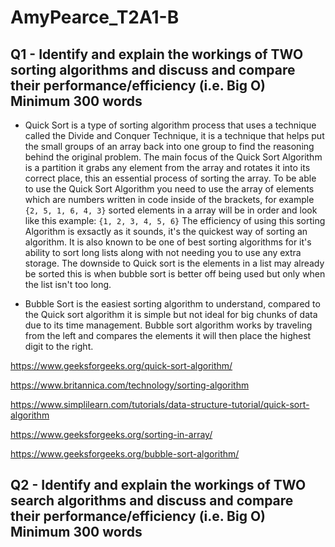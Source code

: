 # AmyPearce_T2A1-B

## Q1 -	Identify and explain the workings of TWO sorting algorithms and discuss and compare their performance/efficiency (i.e. Big O)	Minimum 300 words

- Quick Sort is a type of sorting algorithm process that uses a technique called the Divide and Conquer Technique, it is a technique that helps put the small groups of an array back into one group to find the reasoning behind the original problem. The main focus of the Quick Sort Algorithm is a partition it grabs any element from the array and rotates it into its correct place, this an essential process of sorting the array. To be able to use the Quick Sort Algorithm you need to use the array of elements which are numbers written in code inside of the brackets, for example ```  {2, 5, 1, 6, 4, 3} ``` sorted elements in a array will be in order and look like this example:  ``` {1, 2, 3, 4, 5, 6} ``` The efficiency of using this sorting Algorithm is exsactly as it sounds, it's the quickest way of sorting an algorithm. It is also known to be one of best sorting algorithms for it's ability to sort long lists along with not needing you to use any extra storage. The downside to Quick sort is the elements in a list may already be sorted this is when bubble sort is better off being used but only when the list isn't too long. 

- Bubble Sort is the easiest sorting algorithm to understand, compared to the Quick sort algorithm it is simple but not ideal for big chunks of data due to its time management. Bubble sort algorithm works by traveling from the left and compares the elements it will then place the highest digit to the right. 

https://www.geeksforgeeks.org/quick-sort-algorithm/

https://www.britannica.com/technology/sorting-algorithm

https://www.simplilearn.com/tutorials/data-structure-tutorial/quick-sort-algorithm

https://www.geeksforgeeks.org/sorting-in-array/

https://www.geeksforgeeks.org/bubble-sort-algorithm/

## Q2 -	Identify and explain the workings of TWO search algorithms and discuss and compare their performance/efficiency (i.e. Big O)	Minimum 300 words
